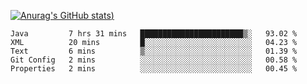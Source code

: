 [![Anurag's GitHub stats](https://github-readme-stats.vercel.app/api?username=Old-Camel&show_icons=true&theme=dark))](https://github.com/anuraghazra/github-readme-stats)
<!--START_SECTION:waka-->
```text
Java         7 hrs 31 mins   ███████████████████████▒░   93.02 % 
XML          20 mins         █░░░░░░░░░░░░░░░░░░░░░░░░   04.23 % 
Text         6 mins          ▒░░░░░░░░░░░░░░░░░░░░░░░░   01.39 % 
Git Config   2 mins          ░░░░░░░░░░░░░░░░░░░░░░░░░   00.58 % 
Properties   2 mins          ░░░░░░░░░░░░░░░░░░░░░░░░░   00.45 % 
```
<!--END_SECTION:waka-->

